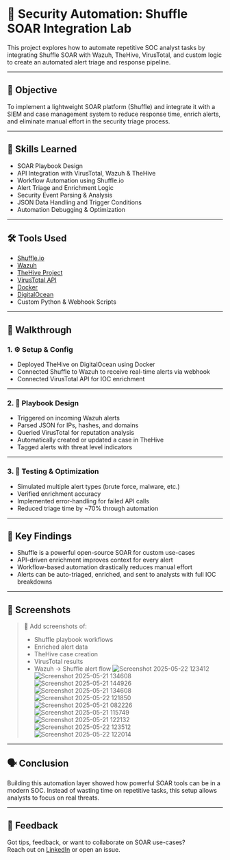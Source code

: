 # 🤖 Security Automation: Shuffle SOAR Integration Lab

This project explores how to automate repetitive SOC analyst tasks by integrating Shuffle SOAR with Wazuh, TheHive, VirusTotal, and custom logic to create an automated alert triage and response pipeline.

---

## 🎯 Objective

To implement a lightweight SOAR platform (Shuffle) and integrate it with a SIEM and case management system to reduce response time, enrich alerts, and eliminate manual effort in the security triage process.

---

## 🧠 Skills Learned

- SOAR Playbook Design  
- API Integration with VirusTotal, Wazuh & TheHive  
- Workflow Automation using Shuffle.io  
- Alert Triage and Enrichment Logic  
- Security Event Parsing & Analysis  
- JSON Data Handling and Trigger Conditions  
- Automation Debugging & Optimization

---

## 🛠️ Tools Used

- [Shuffle.io](https://shuffler.io/)  
- [Wazuh](https://wazuh.com)  
- [TheHive Project](https://thehive-project.org/)  
- [VirusTotal API](https://www.virustotal.com/gui/home/upload)  
- [Docker](https://www.docker.com/)  
- [DigitalOcean](https://www.digitalocean.com/)  
- Custom Python & Webhook Scripts

---

## 🔬 Walkthrough

### 1. ⚙️ Setup & Config

- Deployed TheHive on DigitalOcean using Docker  
- Connected Shuffle to Wazuh to receive real-time alerts via webhook  
- Connected VirusTotal API for IOC enrichment  


---

### 2. 🔁 Playbook Design

- Triggered on incoming Wazuh alerts  
- Parsed JSON for IPs, hashes, and domains  
- Queried VirusTotal for reputation analysis  
- Automatically created or updated a case in TheHive  
- Tagged alerts with threat level indicators  


---

### 3. 🧪 Testing & Optimization

- Simulated multiple alert types (brute force, malware, etc.)  
- Verified enrichment accuracy  
- Implemented error-handling for failed API calls  
- Reduced triage time by ~70% through automation  


---

## 🔐 Key Findings

- Shuffle is a powerful open-source SOAR for custom use-cases  
- API-driven enrichment improves context for every alert  
- Workflow-based automation drastically reduces manual effort  
- Alerts can be auto-triaged, enriched, and sent to analysts with full IOC breakdowns  


---

## 📸 Screenshots

> 📌 Add screenshots of:
> - Shuffle playbook workflows  
> - Enriched alert data  
> - TheHive case creation  
> - VirusTotal results  
> - Wazuh → Shuffle alert flow
![Screenshot 2025-05-22 123412](https://github.com/user-attachments/assets/eb011f10-9457-4241-8745-7ca312c6d067)
![Screenshot 2025-05-21 134608](https://github.com/user-attachments/assets/2f49a92e-7061-467c-9c20-6f573b2c575e)
![Screenshot 2025-05-21 144926](https://github.com/user-attachments/assets/9bf5845d-134e-4664-9093-12031a318e9c)
![Screenshot 2025-05-21 134608](https://github.com/user-attachments/assets/f8698fc6-bff8-4a89-bebe-41fd3ec7dd25)
![Screenshot 2025-05-22 121850](https://github.com/user-attachments/assets/8adae0ea-9bbf-4475-9982-09dcee0a37a9)
![Screenshot 2025-05-21 082226](https://github.com/user-attachments/assets/5ad5fd16-9f36-49b2-9b7a-5f86c434c76c)
![Screenshot 2025-05-21 115749](https://github.com/user-attachments/assets/4ff9952d-b02a-4f01-bd8c-8d38a94d363d)
![Screenshot 2025-05-21 122132](https://github.com/user-attachments/assets/1509d005-88a1-4789-b3ba-1a150bfa7fd4)
![Screenshot 2025-05-22 123512](https://github.com/user-attachments/assets/18a0b091-e381-4c08-affe-b1dad0b5e902)
![Screenshot 2025-05-22 122014](https://github.com/user-attachments/assets/67358b53-b4b8-41f7-abf1-70f3eb6bd5e7)
---

## 🗣️ Conclusion

Building this automation layer showed how powerful SOAR tools can be in a modern SOC. Instead of wasting time on repetitive tasks, this setup allows analysts to focus on real threats.

---

## 💬 Feedback

Got tips, feedback, or want to collaborate on SOAR use-cases?  
Reach out on [LinkedIn](https://www.linkedin.com/) or open an issue.

